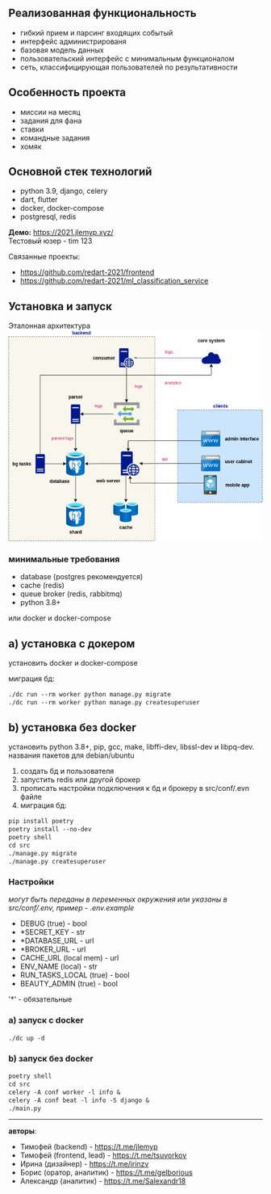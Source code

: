 ## Реализованная функциональность

- гибкий прием и парсинг входящих событый
- интерфейс администрированя
- базовая модель данных
- пользовательский интерфейс с минимальным функционалом
- сеть, классифицирующая пользователей по результативности

## Особенность проекта

- миссии на месяц
- задания для фана
- ставки
- командные задания
- хомяк


## Основной стек технологий

- python 3.9, django, celery
- dart, flutter
- docker, docker-compose
- postgresql, redis

**Демо:** https://2021.jlemyp.xyz/  
Тестовый юзер - tim 123

Связанные проекты:

- https://github.com/redart-2021/frontend
- https://github.com/redart-2021/ml_classification_service

## Установка и запуск

Эталонная архитектура  
![эталонная архитектура](arch.drawio.png)

### минимальные требования

- database (postgres рекомендуется)
- cache (redis)
- queue broker (redis, rabbitmq)
- python 3.8+

или docker и docker-compose

## a) установка с докером

установить docker и docker-compose

миграция бд:
```shell
./dc run --rm worker python manage.py migrate
./dc run --rm worker python manage.py createsuperuser
```

## b) установка без docker

установить python 3.8+, pip, gcc, make, libffi-dev, libssl-dev и libpq-dev. названия пакетов для debian/ubuntu

1) создать бд и пользователя
1) запустить redis или другой брокер
1) прописать настройки подключения к бд и брокеру в src/conf/.evn файле
1) миграция бд:
```shell
pip install poetry
poetry install --no-dev
poetry shell
cd src
./manage.py migrate
./manage.py createsuperuser
```

### Настройки

*могут быть переданы в переменных окружения или указаны в src/conf/.env, пример - .env.example*

- DEBUG (true) - bool
- *SECRET_KEY - str
- *DATABASE_URL - url
- *BROKER_URL - url
- CACHE_URL (local mem) - url
- ENV_NAME (local) - str
- RUN_TASKS_LOCAL (true) - bool
- BEAUTY_ADMIN (true) - bool

'*' - обязательные

### a) запуск с docker

```shell
./dc up -d
```

### b) запуск без docker

```shell
poetry shell
cd src
celery -A conf worker -l info &
celery -A conf beat -l info -S django &
./main.py
```

---

**авторы**:

- Тимофей (backend) - https://t.me/jlemyp
- Тимофей (frontend, lead) - https://t.me/tsuvorkov
- Ирина (дизайнер) - https://t.me/irinzv
- Борис (оратор, аналитик) - https://t.me/gelborious
- Александр (аналитик) - https://t.me/Salexandr18
